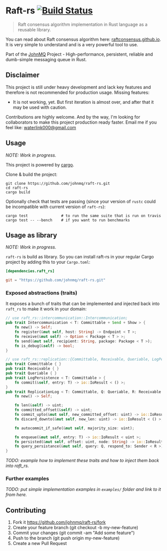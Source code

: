 # Raft-rs [![Build Status](https://travis-ci.org/johnmq/raft-rs.svg?branch=master)](https://travis-ci.org/johnmq/raft-rs)

> Raft consensus algorithm implementation in Rust language as a reusable library.

You can read about Raft consensus algorithm here:
[raftconsensus.github.io](http://raftconsensus.github.io/). It is very simple
to understand and is a very powerful tool to use.

Part of the [JohnMQ](https://github.com/johnmq) Project - High-performance,
persistent, reliable and dumb-simple messaging queue in Rust.

## Disclaimer

This project is still under heavy development and lack key features and
therefore is not recommended for production usage. Missing features:

- It is not working, yet. But first iteration is almost over, and after that it
  may be used with caution.

Contributions are highly welcome. And by the way, I'm looking for collaborators
to make this project production ready faster. Email me if you feel like:
[waterlink000@gmail.com](mailto:waterlink000+johnmq@gmail.com)

## Usage

*NOTE: Work in progress.*

This project is powered by [cargo](http://doc.crates.io).

Clone & build the project:

```
git clone https://github.com/johnmq/raft-rs.git
cd raft-rs
cargo build
```

Optionally check that tests are passing (since your version of `rustc` could be
incompatible with current version of `raft-rs`):

```
cargo test               # to run the same suite that is run on travis
cargo test -- --bench    # if you want to run benchmarks
```

## Usage as library

*NOTE: Work in progress.*

`raft-rs` is build as library. So you can install raft-rs in your regular Cargo
project by adding this to your `Cargo.toml`:

```toml
[dependencies.raft_rs]

git = "https://github.com/johnmq/raft-rs.git"
```

### Exposed abstractions (traits)

It exposes a bunch of traits that can be implemented and injected back into
`raft_rs` to make it work in your domain:

```rust
// use raft_rs::intercommunication::Intercommunication;
pub trait Intercommunication < T: Committable + Send + Show > {
    fn new() -> Self;
    fn register(&mut self, host: String) -> Endpoint < T >;
    fn receive(&mut self) -> Option < Package < T > >;
    fn send(&mut self, recipient: String, package: Package < T >);
    fn is_debug(&self) -> bool;
}

// use raft_rs::replication::{Committable, Receivable, Queriable, LogPersistence, ReplicationLog};
pub trait Committable { }
pub trait Receivable { }
pub trait Queriable { }
pub trait LogPersistence < T: Committable > {
    fn commit(&self, entry: T) -> io::IoResult < () >;
}
pub trait ReplicationLog < T: Committable, Q: Queriable, R: Receivable > {
    fn new() -> Self;

    fn len(&self) -> uint;
    fn committed_offset(&self) -> uint;
    fn commit_upto(&mut self, new_committed_offset: uint) -> io::IoResult < () >;
    fn discard_downto(&mut self, new_len: uint) -> io::IoResult < () >;

    fn autocommit_if_safe(&mut self, majority_size: uint);

    fn enqueue(&mut self, entry: T) -> io::IoResult < uint >;
    fn persisted(&mut self, offset: uint, node: String) -> io::IoResult < uint >;
    fn query_persistance(&mut self, query: Q, respond_to: Sender < R >);
}
```

*TODO: example how to implement these traits and how to inject them back into raft_rs.*

### Further examples

*TODO: put simple implementation examples in `examples/` folder and link to it from here.*

## Contributing

1. Fork it https://github.com/johnmq/raft-rs/fork
2. Create your feature branch (git checkout -b my-new-feature)
3. Commit your changes (git commit -am "Add some feature")
4. Push to the branch (git push origin my-new-feature)
5. Create a new Pull Request
